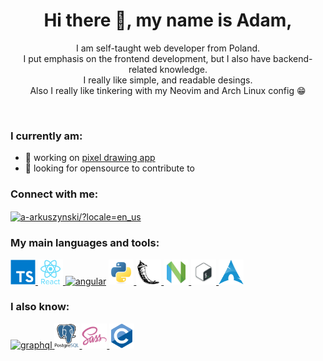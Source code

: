 <h1 align="center">Hi there 👋, my name is Adam,</h1>
<p align="center">
  I am self-taught web developer from Poland.<br/>
  I put emphasis on the frontend development, but I also have backend-related knowledge.<br/>
  I really like simple, and readable desings.<br/>
  Also I really like tinkering with my Neovim and Arch Linux config 😁
</p>
<br/>
<h3>I currently am:</h3>
<ul>
<li>🌱 working on <a href="https://github.com/S4d3ngineer/pixel-canvas-ts" target="blank">pixel drawing app</a></li>
<li>🔭 looking for opensource to contribute to</li>
</ul>

<h3 align="left">Connect with me:</h3>
<p align="left">
<a href="https://linkedin.com/in/adam-arkuszynski/" target="blank"><img align="center" src="https://raw.githubusercontent.com/rahuldkjain/github-profile-readme-generator/master/src/images/icons/Social/linked-in-alt.svg" alt="a-arkuszynski/?locale=en_us" height="30" width="40" /></a>
</p>

<h3 align="left">My main languages and tools:</h3>
<p align="left">
  <a href="https://www.typescriptlang.org/" target="_blank" rel="noreferrer"> <img src="https://raw.githubusercontent.com/devicons/devicon/master/icons/typescript/typescript-original.svg" alt="typescript" width="40" height="40"/> </a>
  <a href="https://reactjs.org/" target="_blank" rel="noreferrer"> <img src="https://raw.githubusercontent.com/devicons/devicon/master/icons/react/react-original-wordmark.svg" alt="react" width="40" height="40"/> </a>
  <a href="https://angular.io" target="_blank" rel="noreferrer"> <img src="https://angular.io/assets/images/logos/angular/angular.svg" alt="angular" width="40" height="40"/></a> 
   <a href="https://www.python.org" target="_blank" rel="noreferrer"> <img src="https://raw.githubusercontent.com/devicons/devicon/master/icons/python/python-original.svg" alt="python" width="40" height="40"/> </a>
  <a href="https://flask.palletsprojects.com/" target="_blank" rel="noreferrer"> <img src="https://raw.githubusercontent.com/S4d3ngineer/S4d3ngineer/main/flask-icon.png" alt="flask" width="40" height="40"/> </a> 
  <a href="https://neovim.io/" target="_blank" rel="noreferrer"> <img src="https://raw.githubusercontent.com/S4d3ngineer/S4d3ngineer/1a4178ee333942f04d3d01a066d879c753e6bc82/Papirus-Team-Papirus-Apps-Nvim.svg" alt="neovim" width="40" height="40"/> </a>
   <a href="https://www.gnu.org/software/bash/" target="_blank" rel="noreferrer"> <img src="https://raw.githubusercontent.com/S4d3ngineer/S4d3ngineer/main/bash.png" alt="bash" width="40" height="40"/> </a>
   <a href="https://archlinux.org/" target="_blank" rel="noreferrer"> <img src="https://raw.githubusercontent.com/S4d3ngineer/S4d3ngineer/1a4178ee333942f04d3d01a066d879c753e6bc82/Archlinux-icon.svg" alt="arch" width="40" height="40"> </a>
</p>

<h3 align="left">I also know:</h3>
<p align="left">
   <a href="https://graphql.org" target="_blank" rel="noreferrer"> <img src="https://www.vectorlogo.zone/logos/graphql/graphql-icon.svg" alt="graphql" width="40" height="40"/> </a> 
   <a href="https://www.postgresql.org" target="_blank" rel="noreferrer"> <img src="https://raw.githubusercontent.com/devicons/devicon/master/icons/postgresql/postgresql-original-wordmark.svg" alt="postgresql" width="40" height="40"/> </a> 
  <a href="https://sass-lang.com" target="_blank" rel="noreferrer"> <img src="https://raw.githubusercontent.com/devicons/devicon/master/icons/sass/sass-original.svg" alt="sass" width="40" height="40"/> </a>
  <a href="https://www.cprogramming.com/" target="_blank" rel="noreferrer"> <img src="https://raw.githubusercontent.com/devicons/devicon/master/icons/c/c-original.svg" alt="c" width="40" height="40"/> </a> 
</p>

